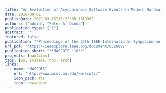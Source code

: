 ```yaml
---
title: "An Evaluation of Asynchronous Software Events on Modern Hardware"
date: 2018-09-01
publishDate: 2020-03-15T15:22:05.151999Z
authors: ["admin", "Peter A. Dinda"]
publication_types: ["1"]
abstract: ""
featured: false
publication: "*Proceedings of the 26th IEEE International Symposium on the Modeling, Analysis, and Simulation of Computer and Telecommunication Systems (MASCOTS 2018)*"
url_pdf: "https://ieeexplore.ieee.org/document/8526899"
publication_short: "**MASCOTS '18**"
projects: [nautilus]
tags: [os, systems, hpc, arch]
links:
  - name: "MASCOTS"
    url: "http://www.mscs.mu.edu/~mascots/"
    icon_pack: fas
    icon: newspaper
---
```


